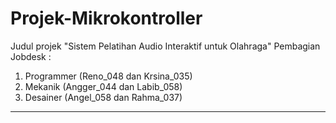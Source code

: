 # Projek-Mikrokontroller
Judul projek "Sistem Pelatihan Audio Interaktif untuk Olahraga" 
Pembagian Jobdesk :
1. Programmer (Reno_048 dan Krsina_035)
2. Mekanik (Angger_044 dan Labib_058)
3. Desainer (Angel_058 dan Rahma_037)
---
